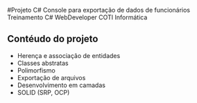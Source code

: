 #Projeto C# Console para exportação de dados de funcionários
Treinamento C# WebDeveloper COTI Informática

## Contéudo do projeto
* Herença e associação de entidades
* Classes abstratas
* Polimorfismo
* Exportação de arquivos
* Desenvolvimento em camadas
* SOLID (SRP, OCP)
